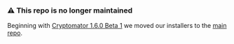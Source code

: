 ### :warning: This repo is no longer maintained
Beginning with [Cryptomator 1.6.0 Beta 1](https://github.com/cryptomator/cryptomator/releases/tag/1.6.0-beta1) we moved our installers to the [main repo](https://github.com/cryptomator/cryptomator/tree/develop/dist).